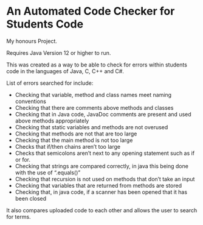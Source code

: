 # An Automated Code Checker for Students Code

My honours Project.

Requires Java Version 12 or higher to run.

This was created as a way to be able to check for errors within students code in the languages of Java, C, C++ and C#.

List of errors searched for include:
- Checking that variable, method and class names meet naming conventions
- Checking that there are comments above methods and classes
- Checking that in Java code, JavaDoc comments are present and used above methods appropriately
- Checking that static variables and methods are not overused
- Checking that methods are not that are too large
- Checking that the main method is not too large
- Checks that if/then chains aren’t too large
- Checks that semicolons aren’t next to any opening statement such as if or for.
- Checking that strings are compared correctly, in java this being done with the use of “.equals()”
- Checking that recursion is not used on methods that don’t take an input
- Checking that variables that are returned from methods are stored
- Checking that, in java code, if a scanner has been opened that it has been closed

It also compares uploaded code to each other and allows the user to search for terms.

